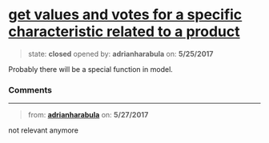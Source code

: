 # [get values and votes for a specific characteristic related to a product](https://github.com/adrianharabula/condr/issues/136)

> state: **closed** opened by: **adrianharabula** on: **5/25/2017**

Probably there will be a special function in model.

### Comments

---
> from: [**adrianharabula**](https://github.com/adrianharabula/condr/issues/136#issuecomment-304476070) on: **5/27/2017**

not relevant anymore
